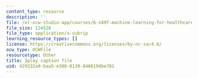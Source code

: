 ```yaml
---
content_type: resource
description: ''
file: /ol-ocw-studio-app/courses/6-s897-machine-learning-for-healthcare-spring-2019/429332a9baa5e30601398460194be781_shuV1tJbTU.srt
file_size: 124528
file_type: application/x-subrip
learning_resource_types: []
license: https://creativecommons.org/licenses/by-nc-sa/4.0/
ocw_type: OCWFile
resourcetype: Other
title: 3play caption file
uid: 429332a9-baa5-e306-0139-8460194be781
---
```


